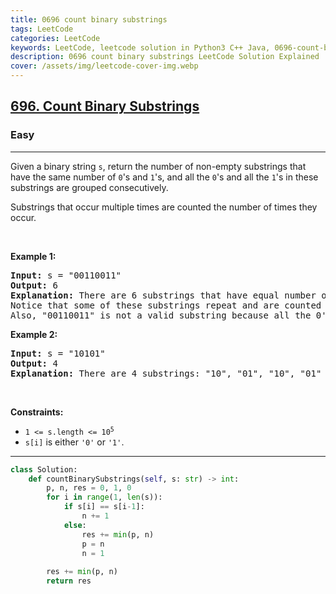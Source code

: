 ```yaml
---
title: 0696 count binary substrings
tags: LeetCode
categories: LeetCode
keywords: LeetCode, leetcode solution in Python3 C++ Java, 0696-count-binary-substrings solution
description: 0696 count binary substrings LeetCode Solution Explained
cover: /assets/img/leetcode-cover-img.webp
---
```



<h2><a href="https://leetcode.com/problems/count-binary-substrings/">696. Count Binary Substrings</a></h2><h3>Easy</h3><hr><div><p>Given a binary string <code>s</code>, return the number of non-empty substrings that have the same number of <code>0</code>'s and <code>1</code>'s, and all the <code>0</code>'s and all the <code>1</code>'s in these substrings are grouped consecutively.</p>

<p>Substrings that occur multiple times are counted the number of times they occur.</p>

<p>&nbsp;</p>
<p><strong class="example">Example 1:</strong></p>

<pre><strong>Input:</strong> s = "00110011"
<strong>Output:</strong> 6
<strong>Explanation:</strong> There are 6 substrings that have equal number of consecutive 1's and 0's: "0011", "01", "1100", "10", "0011", and "01".
Notice that some of these substrings repeat and are counted the number of times they occur.
Also, "00110011" is not a valid substring because all the 0's (and 1's) are not grouped together.
</pre>

<p><strong class="example">Example 2:</strong></p>

<pre><strong>Input:</strong> s = "10101"
<strong>Output:</strong> 4
<strong>Explanation:</strong> There are 4 substrings: "10", "01", "10", "01" that have equal number of consecutive 1's and 0's.
</pre>

<p>&nbsp;</p>
<p><strong>Constraints:</strong></p>

<ul>
	<li><code>1 &lt;= s.length &lt;= 10<sup>5</sup></code></li>
	<li><code>s[i]</code> is either <code>'0'</code> or <code>'1'</code>.</li>
</ul>
</div>

---




```python
class Solution:
    def countBinarySubstrings(self, s: str) -> int:
        p, n, res = 0, 1, 0
        for i in range(1, len(s)):
            if s[i] == s[i-1]:
                n += 1
            else:
                res += min(p, n)
                p = n
                n = 1
        
        res += min(p, n)
        return res
```
